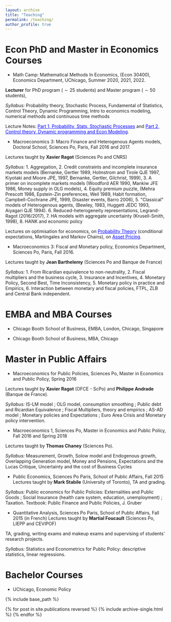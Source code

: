 ```yaml
---
layout: archive
title: "Teaching"
permalink: /teaching/
author_profile: true
---
```


# Econ PhD and Master in Economics Courses

* Math Camp: Mathematical Methods In Economics, (Econ 30400), Economics Department, UChicago, Summer 2020, 2021, 2022.

**Lecturer** for  PhD program ($\sim 25$ students) and Master program ($\sim 50$ students), 

*Syllabus:* Probability theory, Stochastic Process, Fundamental of Statistics, Control Theory, Dynamic Programming, Intro to economics modeling, numerical methods and continuous time methods

Lecture Notes: <a href='https://thomasbourany.github.io/files/Lecturenotes_MathCamp_part1_v1_ThB.pdf' style="color:blue">Part 1, Probability, Stats, Stochastic Processes</a> and <a href='https://thomasbourany.github.io/files/Lecturenotes_MathCamp_part1_v1_ThB.pdf' style="color:blue">Part 2, Control theory, Dynamic programming and Econ Modeling</a>. 


* Macroeconomics 3: Macro Finance and Heterogenous Agents models, Doctoral School, Sciences Po, Paris, Fall 2016 and 2017.

Lectures taught by **Xavier Ragot** (Sciences Po and CNRS)

*Syllabus:* 1. Aggregation, 2. Credit constraints and incomplete insurance markets models (Bernanke, Gertler 1989, Holmstrom and Tirole QJE 1997, Kiyotaki and Moore JPE, 1997, Bernanke, Gertler, Gilchrist, 1999), 3. A primer on incomplete markets models (Woodford AER 1990, Mankiw JFE 1986, Money supply in OLG models), 4. Equity premium puzzle, (Mehra Prescott 1986, Epstein-Zin preferences, Weil 1989, Habit formation, Campbell-Cochrane JPE, 1999, Disaster events, Barro 2006), 5. "Classical" models of Heterogenous agents, (Bewley, 1983, Huggett JEDC 1993, Aiyagari QJE 1994). 6. Reduced-heterogeneity representations, Legrand-Ragot (2016/2017), 7. HA models with aggregate uncertainty (Krusell-Smith, 1998), 8. HANK and economic policy

Lectures on optimisation for economics, on <a href='https://thomasbourany.github.io/files/Stochastic-processes-printable.pdf' style="color:blue">Probability Theory</a> (conditional expectations, Martingales and Markov Chains), on <a href='https://thomasbourany.github.io/files/Asset-Pricing-printable.pdf' style="color:blue">Asset Pricing</a>.


* Macroeconomics 3: Fiscal and Monetary policy, Economics Department, Sciences Po, Paris, Fall 2016.

 Lectures taught by **Jean Barthelemy** (Sciences Po and Banque de France)

*Syllabus:* 1. From Ricardian equivalence to non-neutrality, 2. Fiscal multipliers and the business cycle, 3. Insurance and Incentives, 4. Monetary Policy, Second Best, Time Inconsistency, 5. Monetary policy in practice and Empirics, 6. Interaction between monetary and fiscal policies, FTPL, ZLB and Central Bank independent. 


# EMBA and MBA Courses


* Chicago Booth School of Business, EMBA, London, Chicago, Singapore

* Chicago Booth School of Business, MBA, Chicago


# Master in Public Affairs 


* Macroeconomics for Public Policies, Sciences Po, Master in Economics and Public Policy, Spring 2016 

Lectures taught by **Xavier Ragot** (OFCE - ScPo) and **Philippe Andrade** (Banque de France). 

*Syllabus:* IS-LM model ; OLG model, consumption smoothing ; Public debt and Ricardian Equivalence ; Fiscal Multipliers, theory and empirics ; AS-AD model ; Monetary policies and Expectations ; Euro Area Crisis and Monetary policy intervention.


* Macroeconomics 1, Sciences Po, Master in Economics and Public Policy, Fall 2016 and Spring 2018

Lectures taught by **Thomas Chaney** (Sciences Po). 

*Syllabus:* Measurement, Growth, Solow model and Endogenous growth, Overlapping Generation model, Money and Pensions, Expectations and the Lucas Critique, Uncertainty and the cost of Business Cycles


* Public Economics, Sciences Po Paris, School of Public Affairs, Fall 2015 
Lectures taught by **Mark Stabile** (University of Toronto), TA and grading. 

*Syllabus:* Public economics for Public Policies: Externalities and Public Goods ; Social Insurance (health care system, education, unemployment) ; Taxation. Textbook: Public Finance and Public Policies, J. Gruber 


* Quantitative Analysis, Sciences Po Paris, School of Public Affairs, Fall 2015 (in French)
Lectures taught by **Martial Foucault** (Sciences Po, LIEPP and CEVIPOF)

TA, grading, writing exams and makeup exams and supervising of students' research projects.

*Syllabus:* Statistics and Econometrics for Public Policy: descriptive statistics, linear regressions.


# Bachelor Courses

* UChicago, Economic Policy


{% include base_path %}

{% for post in site.publications reversed %}
  {% include archive-single.html %}
{% endfor %}
